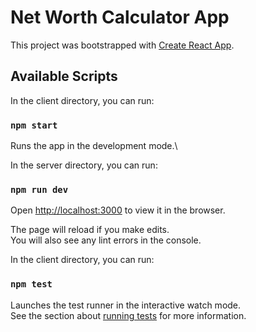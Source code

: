 # Net Worth Calculator App

This project was bootstrapped with [Create React App](https://github.com/facebook/create-react-app).

## Available Scripts

In the client directory, you can run:

### `npm start`

Runs the app in the development mode.\

In the server directory, you can run:

### `npm run dev`

Open [http://localhost:3000](http://localhost:3000) to view it in the browser.

The page will reload if you make edits.\
You will also see any lint errors in the console.

In the client directory, you can run:

### `npm test`

Launches the test runner in the interactive watch mode.\
See the section about [running tests](https://facebook.github.io/create-react-app/docs/running-tests) for more information.
